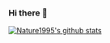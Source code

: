 ### Hi there 👋

[![Nature1995's github stats](https://github-readme-stats.vercel.app/api?username=nature1995)](https://github.com/anuraghazra/github-readme-stats&show_icons=true)

